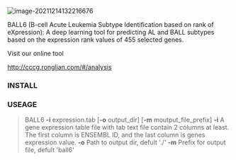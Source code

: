 ![image-20211214132216676](https://github.com/yuliulab/BALL6/tree/main//pic/web-banner.png)

BALL6 (B-cell Acute Leukemia Subtype Identification based on rank of eXpression): A deep learning tool for predicting AL and BALL subtypes based on the expression rank values of 455 selected genes.


Visit our online tool

http://cccg.ronglian.com/#/analysis



### INSTALL

### USEAGE

>BALL6 **-i** expression.tab [**-o** output_dir] [**-m** moutput_file_prefix]
>    **-i**  A gene expression table file with tab text file contain 2 columns at least.
>        The first column is ENSEMBL ID, and the last column is genes expression value.
>    **-o**  Path to output dir, defult './'
>    **-m**  Prefix for output file, defult 'ball6'

